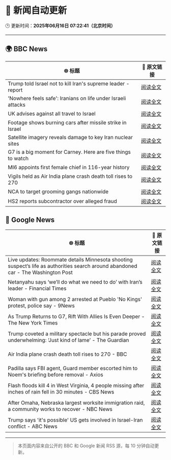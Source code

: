 # 🧠 新闻自动更新

🕒 更新时间：**2025年06月16日 07:22:41（北京时间）**

---

## 🌍 BBC News

| 🌐 标题 | 🔗 原文链接 |
|--------|-------------|
| Trump told Israel not to kill Iran's supreme leader - report | [阅读全文](https://www.bbc.com/news/articles/ckg7gl4zegyo) |
| 'Nowhere feels safe': Iranians on life under Israeli attacks | [阅读全文](https://www.bbc.com/news/articles/c8xgxdr01wro) |
| UK advises against all travel to Israel | [阅读全文](https://www.bbc.com/news/articles/c1kvk8jpy3vo) |
| Footage shows burning cars after missile strike in Israel | [阅读全文](https://www.bbc.com/news/videos/c8rermxkx75o) |
| Satellite imagery reveals damage to key Iran nuclear sites | [阅读全文](https://www.bbc.com/news/articles/c7808xvv737o) |
| G7 is a big moment for Carney. Here are five things to watch | [阅读全文](https://www.bbc.com/news/articles/clyg07jj17eo) |
| MI6 appoints first female chief in 116-year history | [阅读全文](https://www.bbc.com/news/articles/czxyx04dv1wo) |
| Vigils held as Air India plane crash death toll rises to 270 | [阅读全文](https://www.bbc.com/news/articles/c0575me7j82o) |
| NCA to target grooming gangs nationwide | [阅读全文](https://www.bbc.com/news/articles/c70601550rro) |
| HS2 reports subcontractor over alleged fraud | [阅读全文](https://www.bbc.com/news/articles/cje7edx5wzwo) |

## 📰 Google News

| 🌐 标题 | 🔗 原文链接 |
|--------|-------------|
| Live updates: Roommate details Minnesota shooting suspect’s life as authorities search around abandoned car - The Washington Post | [阅读全文](https://news.google.com/rss/articles/CBMiogFBVV95cUxPNjViM0o0a2V3NEtNRmdWUDFrZjBLNlJ0N1ltZFdmWmJCeGtkQTFqbnhPOWMyUHlHLThiWVpxQW1fc3FIUzdFQm9ibTM0S1ZoZW5DWU1SNTdHV1pwNlZoZnlJa1RtRk0tNl82bm1GWjJxOGlmUF9xUGo5U3BuMzVPSC12Vlc3dGs0RzRCOUlMT1BXYUNPMmZHcHBVaFVmUDhUb1E?oc=5) |
| Netanyahu says ‘we’ll do what we need to do’ with Iran’s leader - Financial Times | [阅读全文](https://news.google.com/rss/articles/CBMicEFVX3lxTE5tS3ZZXzVPOHpDWmtXYk9Ba09xMFpwYl9Jbzdhc2FkR1FlMUdvWE5pczRNVkxSVU9OZDl1bHBhUkIzdXBSWWpUajZCTkpneWMwd2lMZlVoa2E0d0ZGa1RMMG11ZkVLWUhMV0o1VW9yaHk?oc=5) |
| Woman with gun among 2 arrested at Pueblo 'No Kings' protest, police say - 9News | [阅读全文](https://news.google.com/rss/articles/CBMitgFBVV95cUxNVnRCVFRKWm50OGRaZjh3UnNINi1YMVVDQUR3bFFvTnFyU2YzUUVHWVgweXNvU0tEc3pRU0xBaWZLRF9wLWxQeTg5b0pKMjBhR015Y2EyR0M2c045TTBGRHdTZXI0eV9SbEFzMV9kRU43SFZWTUhuaThhdVZVZnBtZGxIaUVkbk1pUFJXRXFsVTF5T1FKdTBwQjVMb0JfbVFEczg3MGp0bnI1dUpfVGdWN3lOeU1jUQ?oc=5) |
| As Trump Returns to G7, Rift With Allies Is Even Deeper - The New York Times | [阅读全文](https://news.google.com/rss/articles/CBMikwFBVV95cUxNMTA2djVhRXdQaGNPZlB4cjlPZ0FEVUZrVHgtcE13NnlCNU9vNzk4WlpBZkNhWEs2MVNuaEdhSDA4U1FoZ0EyODVBYWtRRTdTNmtGUHNhaGU3SWlOeENfMnVyRjdoR3ZMX05wbHJnenY3Y2dCRmNiakJkWUI2VjVPS1lIYUVETVN3YU4zSVdzTGxmSlE?oc=5) |
| Trump coveted a military spectacle but his parade proved underwhelming: ‘Just kind of lame’ - The Guardian | [阅读全文](https://news.google.com/rss/articles/CBMic0FVX3lxTE1kOUVIQW16RUFQQUhaNWZqWTVxWW9ISE85S0Q2OU9BTE1NVUFQQm9zdVl4cDJINk1TSTR5SVoybHdPa2ZELTZGTmVsM0JwYXlBOEYtY3RNZDcyUlg3czhJbUIzLXpEY25wR0wzYk5zRDV6TGM?oc=5) |
| Air India plane crash death toll rises to 270 - BBC | [阅读全文](https://news.google.com/rss/articles/CBMiWkFVX3lxTE1FdEluMUxWbzNpcDBEZGJpU2VXSGtYaURDOVcxYVZyUVRuR202LUVwZVhKa2k0bVUtbXJnUHduMVdTUWNfU1FKTVNkNFM3VzdlaUpSYzNud3Z6Z9IBX0FVX3lxTFB5WUFsS3Uxc1k5OFJNTDBuVWJoVnVKYXZuc1RYVjU1cnpSMmxiLVJBVGJyb2hteGp4RU92QXpOY2Y4bE5qTVlIOGFrckVXUlNNOFZUNVJTQXk3WnpRMFFn?oc=5) |
| Padilla says FBI agent, Guard member escorted him to Noem's briefing before removal - Axios | [阅读全文](https://news.google.com/rss/articles/CBMieEFVX3lxTE05RzZnOVRJY2JrekFWUW4wOU9WSmhaaHY4Z251ZkctRlJUZTM2TXNOZjZvWXAzeVREUllLbFcyX1dtQWJnS25zREdON3VaZUx0elNCQjUtUmRFV2NRTFhnVXhSejE0ZkxoaDVtRFZYWW41dUF5M0RnSA?oc=5) |
| Flash floods kill 4 in West Virginia, 4 people missing after inches of rain fell in 30 minutes - CBS News | [阅读全文](https://news.google.com/rss/articles/CBMic0FVX3lxTE1ZYWNHUWVFYVZMUjZkWDFpLWc3c3hTQUN0c1I1VEFreEhvYlZSVVp4N1lyN0JSaGpLSmV4dXRhN0pRVF9jSmR1WWtCeVl3d19XRjM5QU85dTNJUm1WQkRORVhoZldPWkJnXzFtTURvNkRnemPSAXhBVV95cUxQeElzelBzalg2V1VTQTdFTmhXRkU0STlVa0ZNRTB1dW9idHA1SW5OMVRqZkFUam9YMGRrVFZRdzE4c0wzQXE5LXJiWWpaQWUxTy1WVFpqd0UxLTNESW51Sm4zQXU4ZDFxSGRQdEhndjd4VkViTHdic18?oc=5) |
| After Omaha, Nebraska largest worksite immigration raid, a community works to recover - NBC News | [阅读全文](https://news.google.com/rss/articles/CBMilAFBVV95cUxQQkZWemFWRWxiZHBPRElPNDlXTUgxXzJQSXlicTZIOWVqbnNfZWZtYWdZZnEzaThtd2NrMWR2eXM1QldoZ243SFVNWEJsVl9zZ0JVSWt0ZGN5R19ZTW5rTFZtOVRLZUhaX2JONmRrWVNRM1Rld3pLQnk0MFo0SEpsXzBRQlN2R2JMVXVRU29MOXpMYUhI0gFWQVVfeXFMT0dhY1R3ZjE4UjFLRDhOamNhSXRNSFFnbUQ5eXE1QVVyREZtUFcyaklrX0pGTEp2YUZ1cFllZ0d4SFE5TFhGWWN5OV94ZDhuQlg1ZGxSRmc?oc=5) |
| Trump says 'it's possible' US gets involved in Israel-Iran conflict - ABC News | [阅读全文](https://news.google.com/rss/articles/CBMimgFBVV95cUxOQWd5SU5DVzRNVFQ0cWxfWU1PVzJtN0xoc1AtdmFfajRtc1Rja3RmbElEWFVKdk1nQm9zVklac285dUZxVFYyMWRsR3locWVZOUhyeTBaNUtpV0R0ZHJvcjB6WVhrbGcxNTNfbFlrMU5maU40UHBaM3lERVZhRW45UGhNbUcxaG1OZllVdDBETC1fY1NkN2FKX21B0gGfAUFVX3lxTE5QLThDUGxXUzJHZGNkZ00wWU5PQnB5RU1GYWFfOWZ2TGtfWFRFZnBWV1FoUzQtVmNWblB6TjVaWGgzUGYzY0R6Z1dJUmtvWmk0ZzFWRG5KRnBzOVoySkcyTUxFSlR2VkFxeGkxcGRmTkdibUdTVWJsZHBkejNfTU42OGlndnFLc3QyUHk5XzJZU05yUnhOWU1JR2tveHNsWQ?oc=5) |

---
> 本页面内容来自公开的 BBC 和 Google 新闻 RSS 源，每 10 分钟自动更新。